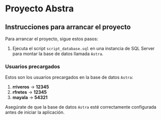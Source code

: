# Proyecto Abstra

## Instrucciones para arrancar el proyecto

Para arrancar el proyecto, sigue estos pasos:

1. Ejecuta el script `script_database.sql` en una instancia de SQL Server para montar la base de datos llamada `Astra`.

### Usuarios precargados

Estos son los usuarios precargados en la base de datos `Astra`:

1. **rriveros** -> **12345**
2. **rfretes** -> **12345**
3. **mayala** -> **54321**

Asegúrate de que la base de datos `Astra` esté correctamente configurada antes de iniciar la aplicación.
